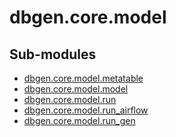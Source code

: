 <!--
 Licensed to the Apache Software Foundation (ASF) under one
 or more contributor license agreements.  See the NOTICE file
 distributed with this work for additional information
 regarding copyright ownership.  The ASF licenses this file
 to you under the Apache License, Version 2.0 (the
 "License"); you may not use this file except in compliance
 with the License.  You may obtain a copy of the License at

   http://www.apache.org/licenses/LICENSE-2.0

 Unless required by applicable law or agreed to in writing,
 software distributed under the License is distributed on an
 "AS IS" BASIS, WITHOUT WARRANTIES OR CONDITIONS OF ANY
 KIND, either express or implied.  See the License for the
 specific language governing permissions and limitations
 under the License.
 -->

# dbgen.core.model

Sub-modules
-----------
* [dbgen.core.model.metatable](metatable/)
* [dbgen.core.model.model](model/)
* [dbgen.core.model.run](run/)
* [dbgen.core.model.run_airflow](run_airflow/)
* [dbgen.core.model.run_gen](run_gen/)
